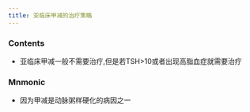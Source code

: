 ```yaml
---
title: 亚临床甲减的治疗策略 
--- 
```


### Contents
- 亚临床甲减一般不需要治疗,但是若TSH>10或者出现高脂血症就需要治疗

### Mnmonic
- 因为甲减是动脉粥样硬化的病因之一

